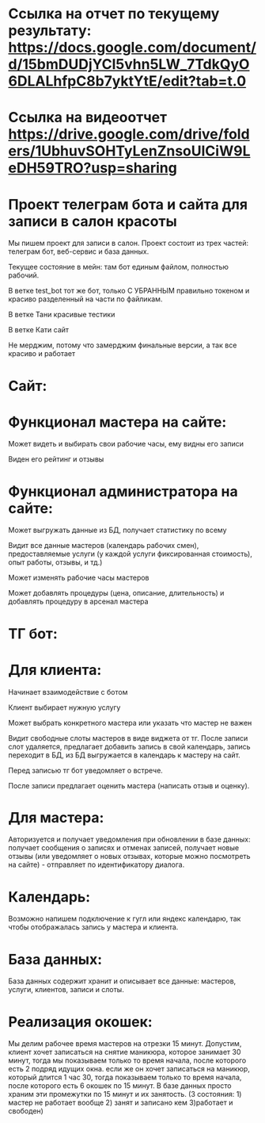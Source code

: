 # Ссылка на отчет по текущему результату: https://docs.google.com/document/d/15bmDUDjYCl5vhn5LW_7TdkQyO6DLALhfpC8b7yktYtE/edit?tab=t.0
# Ссылка на видеоотчет https://drive.google.com/drive/folders/1UbhuvSOHTyLenZnsoUlCiW9LeDH59TRO?usp=sharing
# Проект телеграм бота и сайта для записи в салон красоты
Мы пишем проект для записи в салон. Проект состоит из трех частей: телеграм бот, веб-сервис и база данных.

Текущее состояние в мейн: там бот единым файлом, полностью рабочий. 

В ветке test_bot тот же бот, только С УБРАННЫМ правильно токеном и красиво разделенный на части по файликам. 

В ветке Тани красивые тестики

В ветке Кати сайт 

Не мерджим, потому что замерджим финальные версии, а так все красиво и работает

# Сайт:
# Функционал мастера на сайте: 	
Может видеть и выбирать свои рабочие часы, ему видны его записи 

Виден его рейтинг и отзывы

# Функционал администратора на сайте: 
Может выгружать данные из БД, получает статистику по всему

Видит все данные мастеров (календарь рабочих смен), предоставляемые услуги (у каждой услуги фиксированная стоимость), опыт работы, отзывы, и тд.)

Может изменять рабочие часы мастеров

Может добавлять процедуры (цена, описание, длительность) и добавлять процедуру в арсенал мастера


# ТГ бот: 
# Для клиента:
Начинает взаимодействие с ботом

Клиент выбирает нужную услугу

Может выбрать конкретного мастера или указать что мастер не важен

Видит свободные слоты мастеров в виде виджета от тг. После записи слот удаляется, предлагает добавить запись в свой календарь, запись переходит в БД, из БД выгружается в календарь к мастеру на сайт.

Перед записью тг бот уведомляет о встрече. 

После записи предлагает оценить мастера (написать отзыв и оценку). 

# Для мастера:
Авторизуется и получает уведомления при обновлении в базе данных: получает сообщения о записях и отменах записей, получает новые отзывы (или уведомляет о новых отзывах, которые можно посмотреть на сайте) - отправляет по идентификатору диалога.

# Календарь: 
Возможно напишем подключение к гугл или яндекс календарю, так чтобы отображалась запись у мастера и клиента.

# База данных:
База данных содержит хранит и описывает все данные: мастеров, услуги, клиентов, записи и слоты. 

# Реализация окошек: 
Мы делим рабочее время мастеров на отрезки 15 минут. Допустим, клиент хочет записаться на снятие маникюра, которое занимает 30 минут, тогда мы показываем только то время начала, после которого есть 2 подряд идущих окна. если же он хочет записаться на маникюр, который длится 1 час 30, тогда показываем только то время начала, после которого есть 6 окошек по 15 минут. В базе данных просто храним эти промежутки по 15 минут и их занятость. (3 состояния: 1) мастер не работает вообще 2) занят и записано кем 3)работает и свободен)
